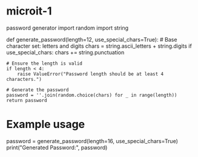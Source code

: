 # microit-1
password generator
import random
import string

def generate_password(length=12, use_special_chars=True):
    # Base character set: letters and digits
    chars = string.ascii_letters + string.digits
    if use_special_chars:
        chars += string.punctuation

    # Ensure the length is valid
    if length < 4:
        raise ValueError("Password length should be at least 4 characters.")

    # Generate the password
    password = ''.join(random.choice(chars) for _ in range(length))
    return password

# Example usage
password = generate_password(length=16, use_special_chars=True)
print("Generated Password:", password)
